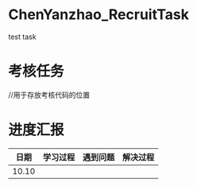 # ChenYanzhao_RecruitTask
test task
# 考核任务
//用于存放考核代码的位置

# 进度汇报
|日期|学习过程|遇到问题|解决过程|
|--------|--------|--------|--------|
|10.10|
